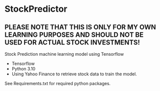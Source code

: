 # StockPredictor

## **PLEASE NOTE THAT THIS IS ONLY FOR MY OWN LEARNING PURPOSES AND SHOULD NOT BE USED FOR ACTUAL STOCK INVESTMENTS!**


Stock Prediction machine learning model using Tensorflow

- Tensorflow
- Python 3.10
- Using Yahoo Finance to retrieve stock data to train the model.


See Requirements.txt for required python packages.

